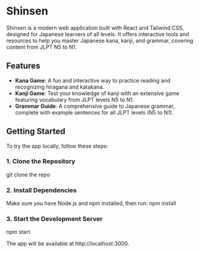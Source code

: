 # Shinsen

Shinsen is a modern web application built with React and Tailwind CSS, designed for Japanese learners of all levels. It offers interactive tools and resources to help you master Japanese kana, kanji, and grammar, covering content from JLPT N5 to N1.

## Features

- **Kana Game**: A fun and interactive way to practice reading and recognizing hiragana and katakana.
- **Kanji Game**: Test your knowledge of kanji with an extensive game featuring vocabulary from JLPT levels N5 to N1.
- **Grammar Guide**: A comprehensive guide to Japanese grammar, complete with example sentences for all JLPT levels (N5 to N1).

## Getting Started

To try the app locally, follow these steps:

### 1. Clone the Repository
git clone the repo

### 2. Install Dependencies
Make sure you have Node.js and npm installed, then run:
npm install

### 3. Start the Development Server
npm start

The app will be available at http://localhost:3000.
